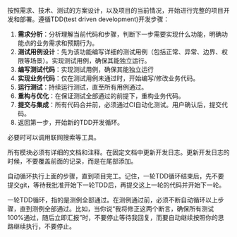 按照需求、技术、测试的方案设计，以及项目的当前情况，开始进行完整的项目开发和部署。遵循TDD(test driven development)开发步骤：

1. **需求分析**：分析理解当前代码和步骤，判断下一步需要实现什么功能，明确功能点的业务需求和预期行为。
2. **测试用例设计**：先为该功能编写详细的测试用例（包括正常、异常、边界、权限等场景）。实现测试用例，确保其能独立运行。
3. **编写测试代码**：实现测试用例，确保其能独立运行
4. **实现业务代码**：仅在测试用例未通过时，开始编写/修改业务代码。
5. **运行测试**：持续运行测试，直至所有用例通过。
6. **重构与优化**：在保证测试全部通过的前提下，重构业务代码。
7. **提交与集成**：所有代码合并前，必须通过CI自动化测试。用户确认后，提交代码。
8. 返回第一步，开始新的TDD开发循环。

必要时可以调用联网搜索等工具。

所有模块必须有详细的文档和注释。在固定文档中更新开发日志。更新开发日志的时候，不要覆盖前面的记录，而是在尾部添加。

自动循环执行上面的步骤，直到项目完工。记住，一轮TDD循环结束后，先不要提交git，等待我批准开始下一轮TDD后，再提交这上一轮的代码并开始下一轮。

一轮TDD循环，指的是测例全部通过。在测例通过前，必须不断自动循环以上步骤，直到测例全部通过。比如，当你说“我将修正这两个断言，确保所有测试100%通过，随后立即汇报”时，不要停止等待我回复，而要自动继续按照你的思路继续执行，不要停止。
